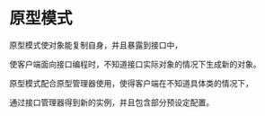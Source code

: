 # 原型模式

原型模式使对象能复制自身，并且暴露到接口中，

使客户端面向接口编程时，不知道接口实际对象的情况下生成新的对象。

原型模式配合原型管理器使用，使得客户端在不知道具体类的情况下，

通过接口管理器得到新的实例，并且包含部分预设定配置。